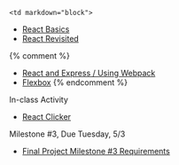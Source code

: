 	<td markdown="block">
* [React Basics](slides/24/react.html)
* [React Revisited](slides/26/react-webpack.html)

{% comment %}
* [React and Express / Using Webpack](slides/27/react-webpack-continued.html)
* [Flexbox](slides/24/flexbox.html)
{% endcomment %}
</td>
	<td markdown="block">
<!--
* Chapter 
* Chapter 
-->
</td>
	<td markdown="block">
In-class Activity

* [React Clicker](https://docs.google.com/a/nyu.edu/forms/d/1bDbEsO6ZTanAe1F0BIVzYQg4ECJsEBuLeXQztmwPvNw/viewform)

Milestone #3, Due Tuesday, 5/3

* [Final Project Milestone #3 Requirements](final-project.html#milestone3)

</td>
